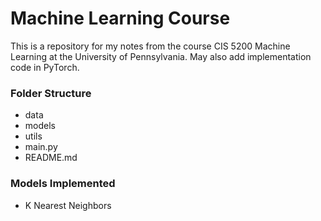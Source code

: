 # Machine Learning Course

This is a repository for my notes from the course CIS 5200 Machine Learning at the University of Pennsylvania. May also add implementation code in PyTorch.

### Folder Structure

* data
* models
* utils
* main.py
* README.md

### Models Implemented

* K Nearest Neighbors

